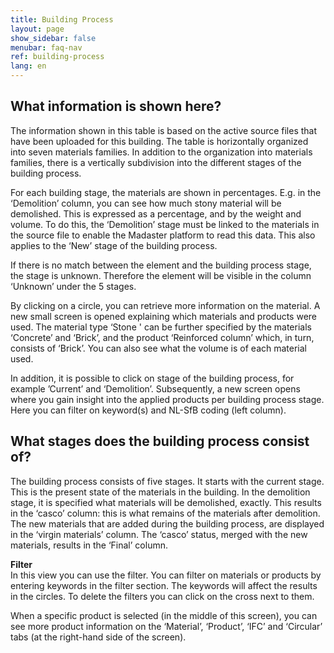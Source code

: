 ```yaml
---
title: Building Process
layout: page
show_sidebar: false
menubar: faq-nav
ref: building-process
lang: en
---
```


## What information is shown here?
The information shown in this table is based on the active source files that have been uploaded for this building. The table is horizontally organized into seven materials families. In addition to the organization into materials families, there is a vertically subdivision into the different stages of the building process.

For each building stage, the materials are shown in percentages. E.g. in the ‘Demolition’ column, you can see how much stony material will be demolished. This is expressed as a percentage, and by the weight and volume. To do this, the ‘Demolition’ stage must be linked to the materials in the source file to enable the Madaster platform to read this data. This also applies to the ‘New’ stage of the building process.

If there is no match between the element and the building process stage, the stage is unknown. Therefore the element will be visible in the column ‘Unknown’ under the 5 stages.

By clicking on a circle, you can retrieve more information on the material. A new small screen is opened explaining which materials and products were used. The material type ‘Stone ' can be further specified by the materials ‘Concrete’ and ‘Brick’, and the product ‘Reinforced column’ which, in turn, consists of ‘Brick’. You can also see what the volume is of each material used. 

In addition, it is possible to click on stage of the building process, for example ’Current’ and ‘Demolition’. Subsequently, a new screen opens where you gain insight into the applied products per building process stage. Here you can filter on keyword(s) and NL-SfB coding (left column).

## What stages does the building process consist of?
The building process consists of five stages. It starts with the current stage. This is the present state of the materials in the building. In the demolition stage, it is specified what materials will be demolished, exactly. This results in the ‘casco’ column: this is what remains of the materials after demolition. The new materials that are added during the building process, are displayed in the ‘virgin materials’ column. The ‘casco’ status, merged with the new materials, results in the ‘Final’ column. 

**Filter**  
In this view you can use the filter. You can filter on materials or products by entering keywords in the filter section. The keywords will affect the results in the circles. To delete the filters you can click on the cross next to them.

When a specific product is selected (in the middle of this screen), you can see more product information on the ‘Material’, ‘Product’, ‘IFC’ and ‘Circular’ tabs (at the right-hand side of the screen).